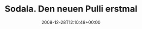---
retweeted: false
source: <a href="http://twitter.com" rel="nofollow">Twitter Web Client</a>
entities:
  hashtags:
  - text: 25c3
    indices:
    - '61'
    - '66'
  symbols: []
  user_mentions: []
  urls: []
display_text_range:
- '0'
- '66'
favorite_count: '0'
id_str: '1082201354'
truncated: false
retweet_count: '0'
id: '1082201354'
created_at: Sun Dec 28 12:10:48 +0000 2008
favorited: false
full_text: 'Sodala. Den neuen Pulli erstmal schön mit Mate eingeweiht... #25c3'
lang: de
tags:
- 25c3
- pesos:twitter
date: '2008-12-28T12:10:48+00:00'
src: https://twitter.com/bascht/status/1082201354
original_url: https://twitter.com/bascht/status/1082201354
type: twitter_tweet
text: 'Sodala. Den neuen Pulli erstmal schön mit Mate eingeweiht... #25c3'
title: Sodala. Den neuen Pulli erstmal

---